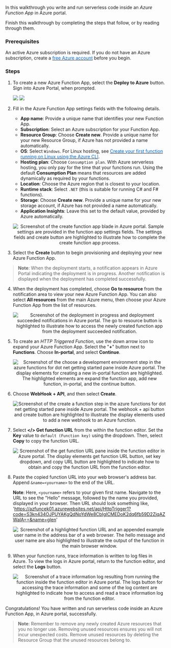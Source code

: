 In this walkthrough you write and run serverless code inside an *Azure Function App* in Azure portal.

Finish this walkthrough by completing the steps that follow, or by reading through them.

### Prerequisites

An active Azure subscription is required. If you do not have an Azure subscription, create a <a href="https://azure.microsoft.com/free/" target="_blank"><span style="color: #0066cc;">free Azure account</span></a> before you begin.

### Steps

1. To create a new Azure Function App, select the **Deploy to Azure** button. Sign into Azure Portal, when prompted.

    <a href="https://portal.azure.com/#create/Microsoft.FunctionApp" target="_blank"><img src="http://azuredeploy.net/deploybutton.png"/></a>
    <a href="http://armviz.io/#/?load=https%3A%2F%2Fportal.azure.com%2F%23create%2FMicrosoft.FunctionApp" target="_blank"><img src="http://armviz.io/visualizebutton.png"/></a>

2. Fill in the Azure Function App settings fields with the following details.

    - **App name**: Provide a unique name that identifies your new Function App.
    - **Subscription**: Select an Azure subscription for your Function App.
    - **Resource Group**: Choose **Create new**. Provide a unique name for your new Resource Group, if Azure has not provided a name automatically.
    - **OS**: Select `Windows`. For Linux hosting, see <a href="https://docs.microsoft.com/en-us/azure/azure-functions/functions-create-first-azure-function-azure-cli-linux" target="_blank"><span style="color: #0066cc;">Create your first function running on Linux using the Azure CLI</span></a>.
    - **Hosting plan**: Choose `Consumption plan`. With Azure serverless hosting, you only pay for the time that your functions run. Using the default **Consumption Plan** means that resources are added dynamically as required by your functions.
    - **Location**: Choose the Azure region that is closest to your location.
    - **Runtime stack**: Select `.NET` (this is suitable for running C# and F# functions).
    - **Storage**: Choose **Create new**. Provide a unique name for your new storage account, if Azure has not provided a name automatically.
    - **Application Insights**: Leave this set to the default value, provided by Azure automatically.

    <p style="text-align:center;"><img src="../Linked_Image_Files/m02-l04-functions-02-app-create.png" alt="Screenshot of the create function app blade in Azure portal. Sample settings are provided in the function app settings fields. The settings fields and create button are highlighted to illustrate how to complete the create function app process."></p>

3. Select the **Create** button to begin provisioning and deploying your new Azure Function App.

> **Note**: When the deployment starts, a notification appears in Azure Portal indicating the deployment is in progress. Another notification is displayed when the deployment has completed successfully.

4. When the deployment has completed, choose **Go to resource** from the notification area to view your new Azure Function App. You can also select **All resources** from the main Azure menu, then choose your Azure Function App from the list of resources.

    <p style="text-align:center;"><img src="../Linked_Image_Files/m02-l04-functions-04-notify.png" alt="Screenshot of the deployment in progress and deployment succeeded notifications in Azure portal. The go to resource button is highlighted to illustrate how to access the newly created function app from the deployment succeeded notification."></p>

5. To create an *HTTP Triggered Function*, use the down arrow icon to expand your Azure Function App. Select the "**+**" button next to **Functions**. Choose **In-portal**, and select **Continue**.

    <p style="text-align:center;"><img src="../Linked_Image_Files/m02-l04-functions-05-choose-portal.png" alt="Screenshot of the choose a development environment step in the azure functions for dot net getting started pane inside Azure portal. The display elements for creating a new in-portal function are highlighted. The highlighted elements are expand the function app, add new function, in-portal, and the continue button."></p>

6. Choose **WebHook + API**, and then select **Create**.

    <p style="text-align:center;"><img src="../Linked_Image_Files/m02-l04-functions-06-add-webhook.png" alt="Screenshot of the create a function step in the azure functions for dot net getting started pane inside Azure portal. The webhook + api button and create button are highlighted to illustrate the display elements used to add a new webhook to an Azure function."></p>

7. Select **</> Get function URL** from the within the function editor. Set the **Key** value to `default (Function key)` using the dropdown. Then, select **Copy** to copy the function URL.

    <p style="text-align:center;"><img src="../Linked_Image_Files/m02-l04-functions-07-test-function.png" alt="Screenshot of the get function URL pane inside the function editor in Azure portal. The display elements get function URL button, set key dropdown, and copy URL button are highlighted to indicate how to obtain and copy the function URL from the function editor."></p>

8. Paste the copied function URL into your web browser's address bar. Append `&name=<yourname>` to the end of the URL. 

    **Note**: Here, `<yourname>` refers to your given first name. Navigate to the URL to see the "Hello" message, followed by the name you provided, displayed in your browser. Then URL should look something like, 'https://azfuncek01.azurewebsites.net/api/HttpTrigger1?code=S3kn434OJPUYAKgQdNoYdWe8CbIgICMEDoK2dq6fb59D2ZjqAZWaIA==&name=glen'

    <p style="text-align:center;"><img src="../Linked_Image_Files/m02-l04-functions-08-browser-function.png" alt="Screenshot of a highlighted function URL and an appended example user name in the address bar of a web browser. The hello message and user name are also highlighted to illustrate the output of the function in the main browser window."></p>

9. When your function runs, trace information is written to log files in Azure. To view the logs in Azure portal, return to the function editor, and select the **Logs** button.

    <p style="text-align:center;"><img src="../Linked_Image_Files/m02-l04-functions-09-view-logs.png" alt="Screenshot of a trace information log resulting from running the function inside the function editor in Azure portal. The logs button for accessing the trace information and some of the log content are highlighted to indicate how to access and read a trace information log from the function editor."></p>

Congratulations! You have written and run serverless code inside an Azure Function App, in Azure portal, successfully.

> **Note**: Remember to remove any newly created Azure resources that you no longer use. Removing unused resources ensures you will not incur unexpected costs. Remove unused resources by deleting the Resource Group that the unused resources belong to.
